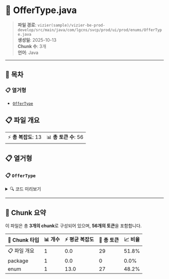 # 📄 OfferType.java

> **파일 경로**: `vizier(sample)/vizier-be-prod-develop/src/main/java/com/lgcns/svcp/prod/ui/prod/enums/OfferType.java`  
> **생성일**: 2025-10-13  
> **Chunk 수**: 3개  
> **언어**: Java
---

## 📑 목차

### 📋 열거형
- [`OfferType`](#enum-offertype)


## 📋 파일 개요

| | |
|--|--|
| ⚡ **총 복잡도**: 13 | 📊 **총 토큰 수**: 56 |





## 📋 열거형

### <a id="enum-offertype"></a>📋 `OfferType`


<details>
<summary>🔍 코드 미리보기</summary>

```java
public enum OfferType {
	
    PRICEPLAN("PricePlan"),
    DISCOUNT("Discount"),
    ADDON("Add-On"),
    DEVICE("Device");
    
    private String value;
	
    private OfferType(String value) {
    	this.value = value;
    }

	public String getValue() {
		return value;
	}
}...
```

**Chunk 정보**
- 🆔 **ID**: `d4314da2e01b`
- 📍 **라인**: 3-3

</details>

---



## 🧩 Chunk 요약

이 파일은 총 **3개의 chunk**로 구성되어 있으며, **56개의 토큰**을 포함합니다.

| 🧩 Chunk 타입 | 📊 개수 | ⚡ 평균 복잡도 | 📝 총 토큰 | 📈 비율 |
|---------------|--------|-------------|----------|--------|
| 📋 파일 개요 | 1 | 0.0 | 29 | 51.8% |
| package | 1 | 0.0 | 0 | 0.0% |
| enum | 1 | 13.0 | 27 | 48.2% |

